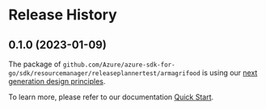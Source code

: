 # Release History

## 0.1.0 (2023-01-09)

The package of `github.com/Azure/azure-sdk-for-go/sdk/resourcemanager/releaseplannertest/armagrifood` is using our [next generation design principles](https://azure.github.io/azure-sdk/general_introduction.html).

To learn more, please refer to our documentation [Quick Start](https://aka.ms/azsdk/go/mgmt).